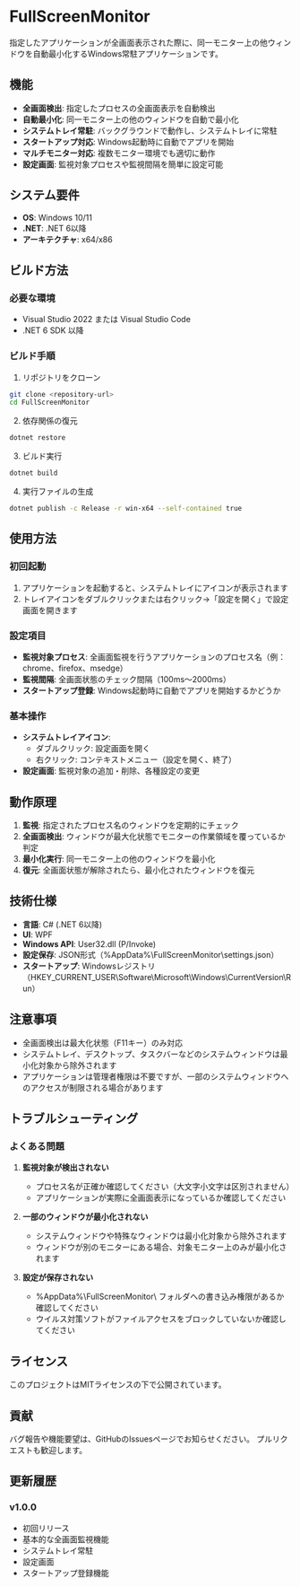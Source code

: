 # FullScreenMonitor

指定したアプリケーションが全画面表示された際に、同一モニター上の他ウィンドウを自動最小化するWindows常駐アプリケーションです。

## 機能

- **全画面検出**: 指定したプロセスの全画面表示を自動検出
- **自動最小化**: 同一モニター上の他のウィンドウを自動で最小化
- **システムトレイ常駐**: バックグラウンドで動作し、システムトレイに常駐
- **スタートアップ対応**: Windows起動時に自動でアプリを開始
- **マルチモニター対応**: 複数モニター環境でも適切に動作
- **設定画面**: 監視対象プロセスや監視間隔を簡単に設定可能

## システム要件

- **OS**: Windows 10/11
- **.NET**: .NET 6以降
- **アーキテクチャ**: x64/x86

## ビルド方法

### 必要な環境

- Visual Studio 2022 または Visual Studio Code
- .NET 6 SDK 以降

### ビルド手順

1. リポジトリをクローン
```bash
git clone <repository-url>
cd FullScreenMonitor
```

2. 依存関係の復元
```bash
dotnet restore
```

3. ビルド実行
```bash
dotnet build
```

4. 実行ファイルの生成
```bash
dotnet publish -c Release -r win-x64 --self-contained true
```

## 使用方法

### 初回起動

1. アプリケーションを起動すると、システムトレイにアイコンが表示されます
2. トレイアイコンをダブルクリックまたは右クリック→「設定を開く」で設定画面を開きます

### 設定項目

- **監視対象プロセス**: 全画面監視を行うアプリケーションのプロセス名（例：chrome、firefox、msedge）
- **監視間隔**: 全画面状態のチェック間隔（100ms〜2000ms）
- **スタートアップ登録**: Windows起動時に自動でアプリを開始するかどうか

### 基本操作

- **システムトレイアイコン**: 
  - ダブルクリック: 設定画面を開く
  - 右クリック: コンテキストメニュー（設定を開く、終了）
- **設定画面**: 監視対象の追加・削除、各種設定の変更

## 動作原理

1. **監視**: 指定されたプロセス名のウィンドウを定期的にチェック
2. **全画面検出**: ウィンドウが最大化状態でモニターの作業領域を覆っているか判定
3. **最小化実行**: 同一モニター上の他のウィンドウを最小化
4. **復元**: 全画面状態が解除されたら、最小化されたウィンドウを復元

## 技術仕様

- **言語**: C# (.NET 6以降)
- **UI**: WPF
- **Windows API**: User32.dll (P/Invoke)
- **設定保存**: JSON形式（%AppData%\FullScreenMonitor\settings.json）
- **スタートアップ**: Windowsレジストリ（HKEY_CURRENT_USER\Software\Microsoft\Windows\CurrentVersion\Run）

## 注意事項

- 全画面検出は最大化状態（F11キー）のみ対応
- システムトレイ、デスクトップ、タスクバーなどのシステムウィンドウは最小化対象から除外されます
- アプリケーションは管理者権限は不要ですが、一部のシステムウィンドウへのアクセスが制限される場合があります

## トラブルシューティング

### よくある問題

1. **監視対象が検出されない**
   - プロセス名が正確か確認してください（大文字小文字は区別されません）
   - アプリケーションが実際に全画面表示になっているか確認してください

2. **一部のウィンドウが最小化されない**
   - システムウィンドウや特殊なウィンドウは最小化対象から除外されます
   - ウィンドウが別のモニターにある場合、対象モニター上のみが最小化されます

3. **設定が保存されない**
   - %AppData%\FullScreenMonitor\ フォルダへの書き込み権限があるか確認してください
   - ウイルス対策ソフトがファイルアクセスをブロックしていないか確認してください

## ライセンス

このプロジェクトはMITライセンスの下で公開されています。

## 貢献

バグ報告や機能要望は、GitHubのIssuesページでお知らせください。
プルリクエストも歓迎します。

## 更新履歴

### v1.0.0
- 初回リリース
- 基本的な全画面監視機能
- システムトレイ常駐
- 設定画面
- スタートアップ登録機能
